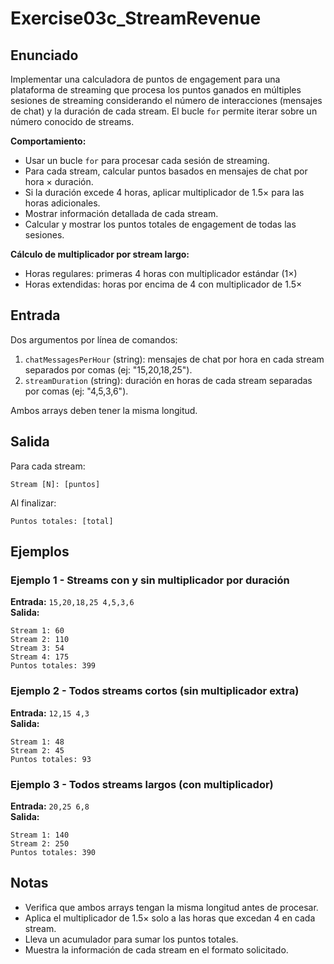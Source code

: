 # Exercise03c_StreamRevenue

## Enunciado

Implementar una calculadora de puntos de engagement para una plataforma de streaming que procesa los puntos ganados en múltiples sesiones de streaming considerando el número de interacciones (mensajes de chat) y la duración de cada stream. El bucle `for` permite iterar sobre un número conocido de streams.

**Comportamiento:**
- Usar un bucle `for` para procesar cada sesión de streaming.
- Para cada stream, calcular puntos basados en mensajes de chat por hora × duración.
- Si la duración excede 4 horas, aplicar multiplicador de 1.5× para las horas adicionales.
- Mostrar información detallada de cada stream.
- Calcular y mostrar los puntos totales de engagement de todas las sesiones.

**Cálculo de multiplicador por stream largo:**
- Horas regulares: primeras 4 horas con multiplicador estándar (1×)
- Horas extendidas: horas por encima de 4 con multiplicador de 1.5×

## Entrada

Dos argumentos por línea de comandos:
1. `chatMessagesPerHour` (string): mensajes de chat por hora en cada stream separados por comas (ej: "15,20,18,25").
2. `streamDuration` (string): duración en horas de cada stream separadas por comas (ej: "4,5,3,6").

Ambos arrays deben tener la misma longitud.

## Salida

Para cada stream:
```
Stream [N]: [puntos]
```

Al finalizar:
```
Puntos totales: [total]
```

## Ejemplos

### Ejemplo 1 - Streams con y sin multiplicador por duración
**Entrada:** `15,20,18,25 4,5,3,6`  
**Salida:**
```
Stream 1: 60
Stream 2: 110
Stream 3: 54
Stream 4: 175
Puntos totales: 399
```

### Ejemplo 2 - Todos streams cortos (sin multiplicador extra)
**Entrada:** `12,15 4,3`  
**Salida:**
```
Stream 1: 48
Stream 2: 45
Puntos totales: 93
```

### Ejemplo 3 - Todos streams largos (con multiplicador)
**Entrada:** `20,25 6,8`  
**Salida:**
```
Stream 1: 140
Stream 2: 250
Puntos totales: 390
```

## Notas

- Verifica que ambos arrays tengan la misma longitud antes de procesar.
- Aplica el multiplicador de 1.5× solo a las horas que excedan 4 en cada stream.
- Lleva un acumulador para sumar los puntos totales.
- Muestra la información de cada stream en el formato solicitado.
